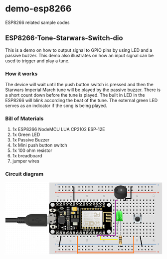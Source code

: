 # demo-esp8266
ESP8266 related sample codes

## ESP8266-Tone-Starwars-Switch-dio
  This is a demo on how to output signal to GPIO pins by using LED and a passive buzzer. This demo also illustrates on how an input signal can be used to trigger and play a tune.
### How it works
  The device will wait until the push button switch is pressed and then the Starwars Imperial March tune will be played by the passive buzzer. There is a short count down before the tune is played. The built in LED in the ESP8266 will blink according the beat of the tune. The external green LED serves as an indicator if the song is being played.
### Bill of Materials
1. 1x ESP8266 NodeMCU LUA CP2102 ESP-12E
2. 1x Green LED
3. 1x Passive Buzzer
4. 1x Mini push button switch
5. 1x 100 ohm resistor
6. 1x breadboard
7. jumper wires
### Circuit diagram
![alt text](https://github.com/diobertdioneo/demo-esp8266/blob/master/common/images/ESP8266-Tone-Starwars-Switch-dio-design.png "Starwars Imperial March - Switch Triggered")
